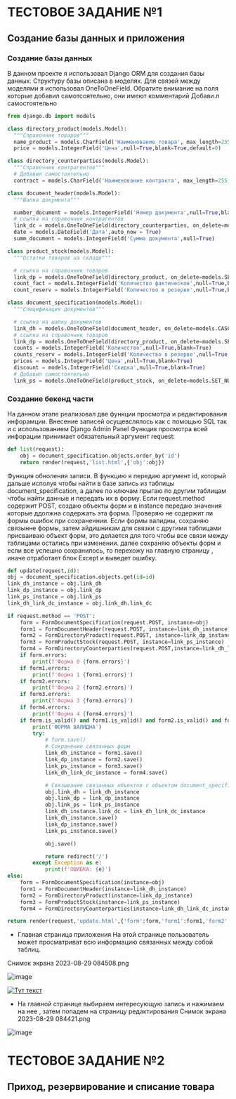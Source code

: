 # ТЕСТОВОЕ ЗАДАНИЕ №1 
## Создание базы данных и приложения

### Создание базы данных
В данном проекте я использовал Django ORM для создания базы данных. Структуру базы описана в моделях. Для связей между моделями я использовал OneToOneField.
Обратите внимание на поля которые добавил самотсоятельно, они имеют комментарий Добави.л самостоятельно

  ```python
  from django.db import models

class directory_product(models.Model):
    """Справочник товаров"""
    name_product = models.CharField('Наименование товара', max_length=255,null=True,blank=True)
    price = models.IntegerField('Цена',null=True,blank=True,default=0)

class directory_counterparties(models.Model):
    """Справочник контрагентов"""
    # Добавил самостоятельно
    contract = models.CharField('Наименование контракта', max_length=255, null=True, blank=True)

class document_header(models.Model):
    """Шапка документа"""

    number_document = models.IntegerField('Номер документа',null=True,blank=True)
    # ссылка на справочник контрагентов
    link_dc = models.OneToOneField(directory_counterparties, on_delete=models.SET_NULL,null=True,blank=True)
    date = models.DateField('Дата',auto_now = True)
    summ_document = models.IntegerField('Сумма документа',null=True)

class product_stock(models.Model):
    """Остатки товаров на складе"""

    # ссылка на справочник товаров
    link_dp = models.OneToOneField(directory_product, on_delete=models.SET_NULL,null=True,blank=True)
    count_fact = models.IntegerField('Количество фактическое',null=True,blank=True)
    count_reserv = models.IntegerField('Количество в резерве',null=True,blank=True)

class document_specification(models.Model):
    """Спецификация документов"""

    # ссылка на шапку документов
    link_dh = models.OneToOneField(document_header, on_delete=models.CASCADE,null=True,blank=True)
    # ссылка на справочник товаров
    link_dp = models.OneToOneField(directory_product, on_delete=models.SET_NULL,null=True,blank=True)
    counts = models.IntegerField('Количество',null=True,blank=True)
    counts_reserv = models.IntegerField('Количество в резерве',null=True,blank=True)
    prices = models.IntegerField('Цена',null=True,blank=True)
    discount = models.IntegerField('Скидка',null=True,blank=True)
    # Добавил самостоятельно
    link_ps = models.OneToOneField(product_stock, on_delete=models.SET_NULL,null=True,blank=True)
```

### Создание бекенд части
На данном этапе реализовал две функции просмотра и редактирования инфорамции. Внесение записей осущевслялось как с помощью SQL так и с использованием Django Admin Panel
Функция просмотра всей инфорации принимает обязательный аргумент request:
```python
def list(request):
    obj = document_specification.objects.order_by('id')
    return render(request,'list.html',{'obj':obj})
```
Функция обноления записи. В функцию я передаю аргумент id, который дальше исполуя чтобы найти в базе запись из таблицы document_specification, а далее по ключам прыгаю по другим таблицам чтобы найти данные и передать их в форму. Если request.method содержит POST, создаю объекты форм и в instance передаю значения которые ддолжна содержать эта форма. Проверяю не содержит ли формы ошибок при сохраненнии. Если формы валидны, сохраняю связынне формы, затем айдишникам для связки с другими таблицами присваиваю объект форм, это делается для того чтобы все связи между таблицами остались при изменении. далее сохраняю объекты форм и если все успешно сохранилось, то перехожу на главную страницу , иначе отработает блок Except и выведет ошибку.
```python
def update(request,id):
obj = document_specification.objects.get(id=id)
link_dh_instance = obj.link_dh
link_dp_instance = obj.link_dp
link_ps_instance = obj.link_ps
link_dh_link_dc_instance = obj.link_dh.link_dc

if request.method == 'POST':
    form = FormDocumentSpecification(request.POST, instance=obj)
    form1 = FormDocumentHeader(request.POST, instance=link_dh_instance)
    form2 = FormDirectoryProduct(request.POST, instance=link_dp_instance)
    form3 = FormProductStock(request.POST, instance=link_ps_instance)
    form4 = FormDirectoryCounterparties(request.POST,instance=link_dh_link_dc_instance)
    if form.errors:
        print(f'Форма 0 {form.errors}')
    if form1.errors:
        print(f'Форма 1 {form1.errors}')
    if form2.errors:
        print(f'Форма 2 {form2.errors}')
    if form3.errors:
        print(f'Форма 3 {form3.errors}')
    if form4.errors:
        print(f'Форма 4 {form4.errors}')
    if form.is_valid() and form1.is_valid() and form2.is_valid() and form3.is_valid() and form4.is_valid():
        print('ФОРМА ВАЛИДНА')
        try:
            # form.save()
            # Сохранение связанных форм
            link_dh_instance = form1.save()
            link_dp_instance = form2.save()
            link_ps_instance = form3.save()
            link_dh_link_dc_instance = form4.save()

            # Связывание связанных объектов с объектом document_specification
            obj.link_dh = link_dh_instance
            obj.link_dp = link_dp_instance
            obj.link_ps = link_ps_instance
            link_dh_instance.link_dc = link_dh_link_dc_instance
            link_dh_instance.save()
            link_dp_instance.save()
            link_ps_instance.save()

            obj.save()

            return redirect('/')
        except Exception as e:
            print(f'ОШИБКА: {e}')
else:
    form = FormDocumentSpecification(instance=obj)
    form1 = FormDocumentHeader(instance=link_dh_instance)
    form2 = FormDirectoryProduct(instance=link_dp_instance)
    form3 = FormProductStock(instance=link_ps_instance)
    form4 = FormDirectoryCounterparties(instance=link_dh_link_dc_instance)

return render(request,'update.html',{'form':form,'form1':form1,'form2':form2,'form3':form3,'form4':form4})
```


- Главная страница приложения
На этой странице пользователь может просматриват всю информацию связанных между собой таблиц.

Снимок экрана 2023-08-29 084508.png

![image](https://github.com/Artem-bobunov/test_TMK_PP/assets/38436717/dd09541b-6249-447c-9bca-3d104385c318)




[![Тут текст](https://img.youtube.com/vi/RHPYGwVQB2o/0.jpg)](https://youtu.be/RHPYGwVQB2o)


- На главной странице выбираем интересующую запись и нажимаем на нее , затем попадем на страницу редактирования
Снимок экрана 2023-08-29 084421.png


![image](https://github.com/Artem-bobunov/test_TMK_PP/assets/38436717/233e76d8-c9f7-40c7-9160-11d9d9b1bf93)


# ТЕСТОВОЕ ЗАДАНИЕ №2
## Приход, резервирование и списание товара



